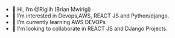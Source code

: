- 👋 Hi, I’m @Rigiih (Brian Mwirigi)
- 👀 I’m interested in Devops,AWS, REACT JS and Python/django.
- 🌱 I’m currently learning AWS DEVOPs
- 💞️ I'm looking to collaborate in REACT JS and DJango Projects.

<!---
Rigiih/Rigiih is a ✨ special ✨ repository because its `README.md` (this file) appears on your GitHub profile.
You can click the Preview link to take a look at your changes.
--->
